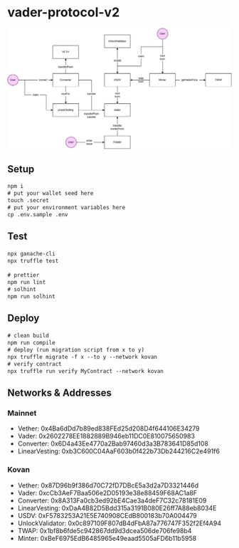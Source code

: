 # vader-protocol-v2

![vader](./doc/vader.drawio.png)

## Setup

```shell
npm i
# put your wallet seed here
touch .secret
# put your environment variables here
cp .env.sample .env
```

## Test

```shell
npx ganache-cli
npx truffle test

# prettier
npm run lint
# solhint
npm run solhint
```

## Deploy

```shell
# clean build
npm run compile
# deploy (run migration script from x to y)
npx truffle migrate -f x --to y --network kovan
# verify contract
npx truffle run verify MyContract --network kovan
```

## Networks & Addresses

### Mainnet

-   Vether: 0x4Ba6dDd7b89ed838FEd25d208D4f644106E34279
-   Vader: 0x2602278EE1882889B946eb11DC0E810075650983
-   Converter: 0x6D4a43Ee4770a2Bab97460d3a3B783641D85d108
-   LinearVesting: 0xb3C600C04AaF603b0f422b73Db244216C2e491f6

### Kovan

-   Vether: 0x87D96b9f386d70C72fD7DBcE5a3d2a7D3321446d
-   Vader: 0xcCb3AeF7Baa506e2D05193e38e88459F68AC1a8F
-   Converter: 0x8A313Fa0cb3ed92bE4Cae3a4deF7C32c78181E09
-   LinearVesting: 0xDaA4B82D5Bdd315a3191B080E26ff7A88eb8034E
-   USDV: 0xF5783253A21E5E740908CEdB800183b70A004479
-   UnlockValidator: 0x0c897109F807dB4dFbA87a776747F352f2Ef4A94
-   TWAP: 0x1bf8b6fde5c942867dd9d3dcea506de706fe98b4
-   Minter: 0xBeF6975EdB6485965e49eaad5505aFD6b11b5958

